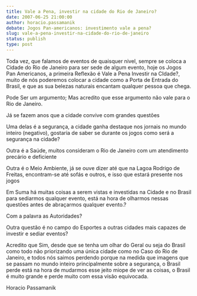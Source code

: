 ```yaml
---
title: Vale a Pena, investir na cidade do Rio de Janeiro? 
date: 2007-06-25 21:00:00
author: horacio.passamanik
debate: Jogos Pan-americanos: investimento vale a pena?
slug: vale-a-pena-investir-na-cidade-do-rio-de-janeiro
status: publish 
type: post
---
```


Toda vez, que falamos de eventos de quaisquer nivel, sempre se coloca a Cidade do Rio de Janeiro para ser sede de algum evento, hoje os Jogos Pan Americanos, a primeira Reflexão é Vale a Pena Investir na CIdade?, muito de nós poderemos colocar a cidade como a Porta de Entrada do Brasil, e que as sua belezas naturais encantam qualquer pessoa que chega.  

Pode Ser um argumento; Mas acredito que esse argumento não vale para o Rio de Janeiro.  

Já se fazem anos que a cidade convive com grandes questões  

Uma delas é a segurança, a cidade ganha destaque nos jornais no mundo inteiro (negativo), gostaria de saber se durante os jogos como será a segurança na cidade?  

Outra é a Saúde, muitos consideram o Rio de Janeiro com um atendimento precário e deficiente   

Outra é o Meio Ambiente, já se ouve dizer até que na Lagoa Rodrigo de Freitas, encontram-se até sofás e outros, e isso que estará presente nos jogos  

Em Suma há muitas coisas a serem vistas e investidas na Cidade e no Brasil para sediarmos qualquer evento, está na hora de olharmos nessas questões antes de abraçarmos qualquer evento.?  

Com a palavra as Autoridades?  

Outra questão é no campo do Esportes a outras cidades mais capazes de investir e sediar eventos?  

Acredito que Sim, desde que se tenha um olhar do Geral ou seja do Brasil como todo não priorizando uma única cidade como no Caso do Rio de Janeiro, e todos nós saimos perdendo porque na medida que imagens que se passam no mundo inteiro principalmente sobre a segurança, o Brasil perde está na hora de mudarmos esse jeito miope de ver as coisas, o Brasil é muito grande e perde muito com essa visão equivocada.  

  

Horacio Passamanik

